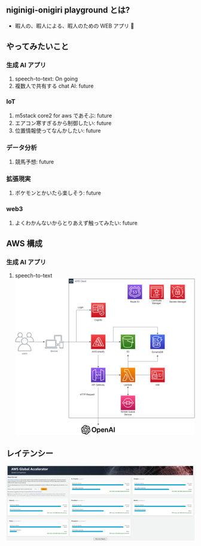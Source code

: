 ## niginigi-onigiri playground とは?

- 暇人の、暇人による、暇人のための WEB アプリ 🦖

## やってみたいこと

### 生成 AI アプリ

1. speech-to-text: On going
2. 複数人で共有する chat AI: future

### IoT

1. m5stack core2 for aws であそぶ: future
2. エアコン寒すぎるから制御したい: future
3. 位置情報使ってなんかしたい: future

### データ分析

1. 競馬予想: future

### 拡張現実

1. ポケモンとかいたら楽しそう: future

### web3

1. よくわかんないからとりあえず触ってみたい: future

## AWS 構成

### 生成 AI アプリ

1. speech-to-text
   ![AWS構成図](./images/aws_configuration.png)

## レイテンシー

![レイテンシー](./images/measure_latency.png)
